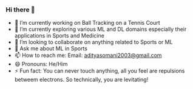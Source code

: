 ### Hi there 👋


- 🔭 I’m currently working on Ball Tracking on a Tennis Court
- 🌱 I’m currently exploring various ML and DL domains especially their applications in Sports and Medicine
- 👯 I’m looking to collaborate on anything related to Sports or ML
- 💬 Ask me about ML in Sports
- 📫 How to reach me: Email: adityasomani2003@gmail.com
- 😄 Pronouns: He/Him
- ⚡ Fun fact: You can never touch anything, all you feel are repulsions betweem electrons. So technically, you are levitating!

